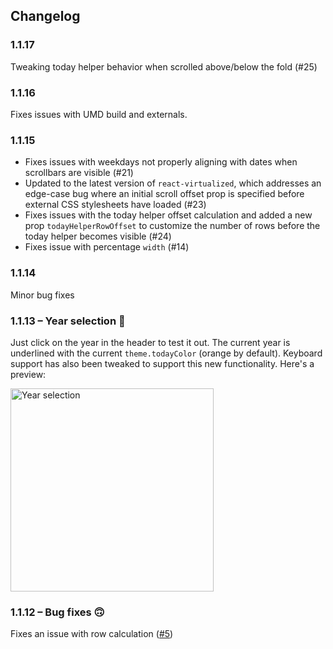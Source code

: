 Changelog
------------
### 1.1.17
Tweaking today helper behavior when scrolled above/below the fold (#25)

### 1.1.16
Fixes issues with UMD build and externals.

### 1.1.15
- Fixes issues with weekdays not properly aligning with dates when scrollbars are visible (#21)
- Updated to the latest version of `react-virtualized`, which addresses an edge-case bug where an initial scroll offset prop is specified before external CSS stylesheets have loaded (#23)
- Fixes issues with the today helper offset calculation and added a new prop `todayHelperRowOffset` to customize the number of rows before the today helper becomes visible (#24)
- Fixes issue with percentage `width` (#14)

### 1.1.14
Minor bug fixes

### 1.1.13 – Year selection 🎉
Just click on the year in the header to test it out. The current year is underlined with the current `theme.todayColor` (orange by default). Keyboard support has also been tweaked to support this new functionality. Here's a preview:
<div>
<img width="325" alt="Year selection" src="https://cloud.githubusercontent.com/assets/1416436/15803422/b58e8704-2aaa-11e6-9c93-b1aa64fadc2e.png">
</div>

### 1.1.12 – Bug fixes 🙃
Fixes an issue with row calculation ([#5](https://github.com/clauderic/react-infinite-calendar/issues/5))
